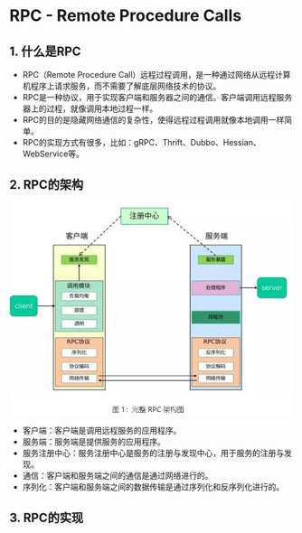 # RPC - Remote Procedure Calls
## 1. 什么是RPC
- RPC（Remote Procedure Call）远程过程调用，是一种通过网络从远程计算机程序上请求服务，而不需要了解底层网络技术的协议。
- RPC是一种协议，用于实现客户端和服务器之间的通信。客户端调用远程服务器上的过程，就像调用本地过程一样。
- RPC的目的是隐藏网络通信的复杂性，使得远程过程调用就像本地调用一样简单。
- RPC的实现方式有很多，比如：gRPC、Thrift、Dubbo、Hessian、WebService等。
## 2. RPC的架构
![alt text](images/01.png)
- 客户端：客户端是调用远程服务的应用程序。
- 服务端：服务端是提供服务的应用程序。
- 服务注册中心：服务注册中心是服务的注册与发现中心，用于服务的注册与发现。
- 通信：客户端和服务端之间的通信是通过网络进行的。
- 序列化：客户端和服务端之间的数据传输是通过序列化和反序列化进行的。
## 3. RPC的实现